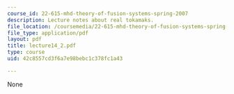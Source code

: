 ```yaml
---
course_id: 22-615-mhd-theory-of-fusion-systems-spring-2007
description: Lecture notes about real tokamaks.
file_location: /coursemedia/22-615-mhd-theory-of-fusion-systems-spring-2007/42c8557cd3f6a7e98bebc1c378fc1a43_lecture14_2.pdf
file_type: application/pdf
layout: pdf
title: lecture14_2.pdf
type: course
uid: 42c8557cd3f6a7e98bebc1c378fc1a43

---
```

None